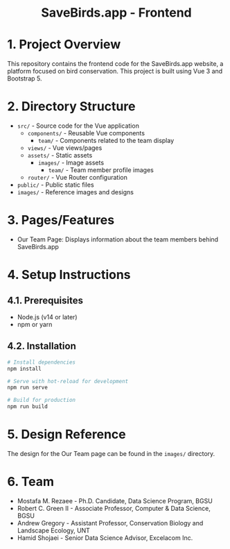 <h1 align="center">SaveBirds.app - Frontend</h1>

# 1. Project Overview
This repository contains the frontend code for the SaveBirds.app website, a platform focused on bird conservation. This project is built using Vue 3 and Bootstrap 5.

# 2. Directory Structure
- `src/` - Source code for the Vue application
  - `components/` - Reusable Vue components
    - `team/` - Components related to the team display
  - `views/` - Vue views/pages
  - `assets/` - Static assets
    - `images/` - Image assets
      - `team/` - Team member profile images
  - `router/` - Vue Router configuration
- `public/` - Public static files
- `images/` - Reference images and designs

# 3. Pages/Features
- Our Team Page: Displays information about the team members behind SaveBirds.app

# 4. Setup Instructions

## 4.1. Prerequisites
- Node.js (v14 or later)
- npm or yarn

## 4.2. Installation
```bash
# Install dependencies
npm install

# Serve with hot-reload for development
npm run serve

# Build for production
npm run build
```

# 5. Design Reference
The design for the Our Team page can be found in the `images/` directory.

# 6. Team
- Mostafa M. Rezaee - Ph.D. Candidate, Data Science Program, BGSU
- Robert C. Green II - Associate Professor, Computer & Data Science, BGSU
- Andrew Gregory - Assistant Professor, Conservation Biology and Landscape Ecology, UNT
- Hamid Shojaei - Senior Data Science Advisor, Excelacom Inc.